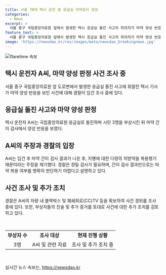 ```yaml
---
title: 서울 70대 택시 운전 중 응급실 마약검사 양성
categories:
  - News
excerpt: >
  서울 중구 국립중앙의료원 앞에서 발생한 택시 응급실 돌진 사고의 피의자가 마약 양성 반응을 보였다. 피의자는 지병으로 약물을 복용한 것이라 주장하며 경찰에 의해 입건되었다. 그러나 경찰은 정밀 조사가 필요하다고 밝혀 현재 사건 경위를 조사 중이다. 사건은 응급실 앞에서의 사고로 3명이 부상을 입었지만 생명에는 지장이 없었다고 전해졌다. 
feature_text: >
  서울 중구 국립중앙의료원 앞에서 발생한 택시 응급실 돌진 사고의 피의자가 마약 양성 반응을 보였다. 피의자는 지병으로 약물을 복용한 것이라 주장하며 경찰에 의해 입건되었다. 그러나 경찰은 정밀 조사가 필요하다고 밝혀 현재 사건 경위를 조사 중이다. 사건은 응급실 앞에서의 사고로 3명이 부상을 입었지만 생명에는 지장이 없었다고 전해졌다. 
image: 'https://newsdao.kr/res/images/meta/newsdao_breakingnews.jpg'
---
```


<p><img src="https://newsdao.kr/res/images/meta/newsdao_breakingnews.jpg" alt="flaretime 속보" /></p>

<h2 data-ke-size="size26">택시 운전자 A씨, 마약 양성 판정 사건 조사 중</h2>

<p data-ke-size="size16">서울 중구 국립중앙의료원 앞 도로변에서 발생한 응급실 돌진 사고에 휘말린 택시 기사가 마약 양성 반응을 보인 사건에 대해 경찰이 입건 조사 중에 있다.</p>

<h2 data-ke-size="size24">응급실 돌진 사고와 마약 양성 판정</h2>

<p data-ke-size="size16">택시 운전자 A씨는 국립중앙의료원 응급실로 돌진하며 시민 3명을 부상시킨 뒤 마약 간이 검사에서 양성 반응을 보였다.</p>

<h2 data-ke-size="size24">A씨의 주장과 경찰의 입장</h2>

<p data-ke-size="size16">A씨는 입건 후 마약 간이 검사 결과가 나온 후, 지병에 대한 다량의 처방약을 복용했기 때문이라는 주장을 제기했다. 경찰은 정밀 검사가 필요하며, 간이 검사 결과만으로는 마약 복용 여부를 명확히 판단하기 어렵다고 설명하고 있다.</p>

<h2 data-ke-size="size24">사건 조사 및 추가 조치</h2>

<p data-ke-size="size16">경찰은 A씨의 차량 내 블랙박스 및 폐쇄회로(CC)TV 등을 확보하여 사건 경위를 조사 중에 있다. 또한, 부상자들의 진술 및 추가 증거를 토대로 사건에 대한 추가 조치를 검토하고 있다.</p>

<p data-ke-size="size16">&nbsp;</p>

<table>
    <tbody>
        <tr>
            <td style="text-align: center; height: 17px;"><b>부상자 수</b></td>
            <td style="text-align: center; height: 17px;"><b>조사 대상</b></td>
            <td style="text-align: center; height: 17px;"><b>현재 진행 상황</b></td>
        </tr>
        <tr>
            <td style="text-align: center; height: 17px;">3명</td>
            <td style="text-align: center; height: 17px;">A씨 및 관련 자료</td>
            <td style="text-align: center; height: 17px;">조사 및 추가 조치 중</td>
        </tr>
    </tbody>
</table>

<p data-ke-size="size16">&nbsp;</p>
실시간 뉴스 속보는, <a href="https://newsdao.kr" rel="dofollow">https://newsdao.kr</a>


